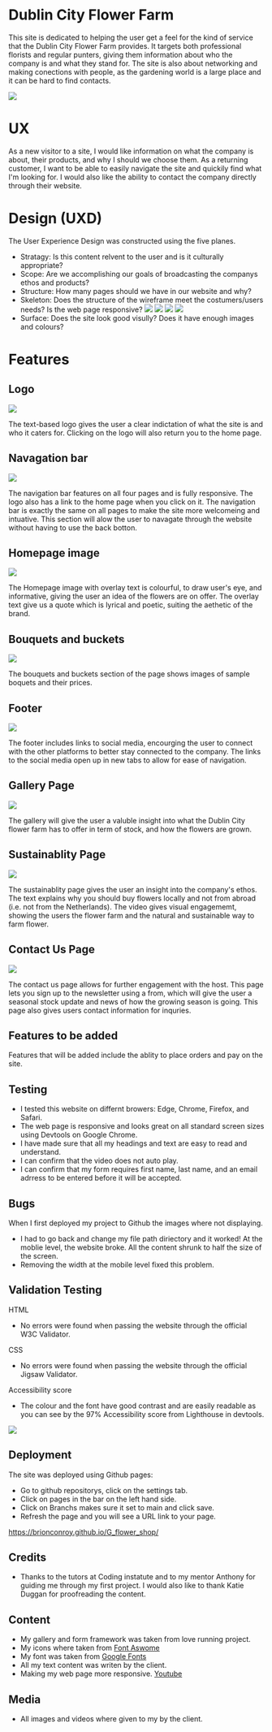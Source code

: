 # Dublin City Flower Farm

This site is dedicated to helping the user get a feel for the kind of service that the Dublin City Flower Farm provides. It targets both professional florists and regular punters, giving them  information about who the company is and what they stand for. The site is also about networking and making conections with people, as the gardening world is a large place and it can be hard to find contacts.

![](../G_flower_shop/assets/css/image/readme.pic/responsive.img.png)

# UX

As a new visitor to a site, I would like information on what the company is about, their products, and why I should we choose them. As a returning customer, I want to be able to easily navigate the site and quickily find what I'm looking for. I would also like the ability to contact the company directly through their website. 

# Design (UXD)

The User Experience Design was constructed using the five planes. 
+ Stratagy: Is this content relvent to the user and is it culturally appropriate?
+ Scope: Are we accomplishing our goals of broadcasting the companys ethos and products?
+ Structure: How many pages should we have in our website and why?
+ Skeleton: Does the structure of the wireframe meet the costumers/users needs? Is the web page responsive? ![](assets/css/image/readme.pic/wireframe/landing-page.png) ![](assets/css/image/readme.pic/wireframe/gallery.png) ![](assets/css/image/readme.pic/wireframe/sustainability.png) ![](assets/css/image/readme.pic/wireframe/contact-us.png)
+ Surface: Does the site look good visully? Does it have enough images and colours?

# Features 

## Logo

![](assets/css/image/readme.pic/logo.png)

The text-based logo gives the user a clear indictation of what the site is and who it caters for. Clicking on the logo will also return you to the home page.

## Navagation bar

![](assets/css/image/readme.pic/nave-bar.png)

The navigation bar features on all four pages and is fully responsive. The logo also has a link to the home page when you click on it. The navigation bar is exactly the same on all pages to make the site more welcomeing and intuative. This section will alow the user to navagate through the website without having to use the back botton.

## Homepage image

![](assets/css/image/readme.pic/background-image.png)

The Homepage image with overlay text is colourful, to draw user's eye, and informative, giving the user an idea of the flowers are on offer. The overlay text give us a quote which is lyrical and poetic, suiting the aethetic of the brand.

## Bouquets and buckets

![](assets/css/image/readme.pic/bouquet-buckets.png)

The bouquets and buckets section of the page shows images of sample boquets and their prices.  

## Footer

![](assets/css/image/readme.pic/footer.png)

The footer includes links to social media, encourging the user to connect with the other platforms to better stay connected to the company. The links to the social media open up in new tabs to allow for ease of navigation.

## Gallery Page

![](assets/css/image/readme.pic/gallery.png)

The gallery will give the user a valuble insight into what the Dublin City flower farm has to offer in term of stock, and how the flowers are grown.

## Sustainablity Page

![](assets/css/image/readme.pic/video.png)

The sustainablity page gives the user an insight into the company's ethos. The text explains why you should buy flowers locally and not from abroad (i.e. not from the Netherlands). The video gives visual engagememt, showing the users the flower farm and the natural and sustainable way to farm flower.

## Contact Us Page

![](assets/css/image/readme.pic/form.png)

The contact us page allows for further engagement with the host. This page lets you sign up to the newsletter using a from, which will give the user a seasonal stock update and news of how the growing season is going. This page also gives users contact information for inquries. 

## Features to be added

Features that will be added include the ablity to place orders and pay on the site.

## Testing

+ I tested this website on differnt browers: Edge, Chrome, Firefox, and Safari.
+ The web page is responsive and looks great on all standard screen sizes using Devtools on Google Chrome.
+ I have made sure that all my headings and text are easy to read and understand.
+ I can confirm that the video does not auto play.
+ I can confirm that my form requires first name, last name, and an email adrress to be entered before it will be accepted.

## Bugs

When I first deployed my project to Github the images where not displaying.
+ I had to go back and change my file path diriectory and it worked!
At the moblie level, the website broke. All the content shrunk to half the size of the screen.
+ Removing the width at the mobile level fixed this problem.

## Validation Testing

HTML
+ No errors were found when passing the website through the official W3C Validator.

CSS
+ No errors were found when passing the website through the official Jigsaw Validator.

Accessibility score
+ The colour and the font have good contrast and are easily readable as you can see by the 97% Accessibility score from Lighthouse in devtools.

![](assets/css/image/readme.pic/lighthouse.png)

## Deployment

The site was deployed using Github pages:
+ Go to github repositorys, click on the settings tab.
+ Click on pages in the bar on the left hand side.
+ Click on Branchs makes sure it set to main and click save.
+ Refresh the page and you will see a URL link to your page.

https://brionconroy.github.io/G_flower_shop/

## Credits

+ Thanks to the tutors at Coding instatute and to my mentor Anthony for guiding me through my first project. I would also like to thank Katie Duggan for proofreading the content.  

## Content
+ My gallery and form framework was taken from love running project.
+ My icons where taken from [Font Aswome](https://fontawesome.com/)
+ My font was taken from [Google Fonts](https://fonts.google.com/)
+ All my text content was writen by the client.
+ Making my web page more responsive. [Youtube](https://www.youtube.com/watch?v=WAIfQOR9bh4)

## Media 

+ All images and videos where given to my by the client.
